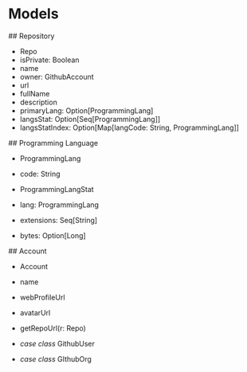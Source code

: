 # Models

<a name="github_repo"/>
## Repository

* Repo
 * isPrivate: Boolean
 * name
 * owner: GithubAccount
 * url
 * fullName
 * description
 * primaryLang: Option[ProgrammingLang]
 * langsStat: Option[Seq[ProgrammingLang]]
 * langsStatIndex: Option[Map[langCode: String, ProgrammingLang]]

<a name="prog_lang"/>
## Programming Language

* ProgrammingLang
 * code: String

* ProgrammingLangStat
 * lang: ProgrammingLang
 * extensions: Seq[String]
 * bytes: Option[Long]

<a name="account" />
## Account

* Account
 * name
 * webProfileUrl
 * avatarUrl
 * getRepoUrl(r: Repo)

* _case class_ GithubUser
* _case class_ GIthubOrg

